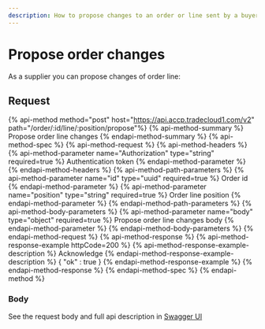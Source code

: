 ```yaml
---
description: How to propose changes to an order or line sent by a buyer
---
```


# Propose order changes

As a supplier you can propose changes of order line:

## Request

{% api-method method="post" host="https://api.accp.tradecloud1.com/v2" path="/order/:id/line/:position/propose"%} 
{% api-method-summary %} Propose order line changes {% endapi-method-summary %}
{% api-method-spec %} 
{% api-method-request %} 
{% api-method-headers %} 
{% api-method-parameter name="Authorization" type="string" required=true %} Authentication token {% endapi-method-parameter %} 
{% endapi-method-headers %}
{% api-method-path-parameters %} 
{% api-method-parameter name="id" type="uuid" required=true %} Order id {% endapi-method-parameter %}
{% api-method-parameter name="position" type="string" required=true %} Order line position {% endapi-method-parameter %}
{% endapi-method-path-parameters %}
{% api-method-body-parameters %} 
{% api-method-parameter name="body" type="object" required=true %} Propose order line changes body {% endapi-method-parameter %}
{% endapi-method-body-parameters %}
{% endapi-method-request %}
{% api-method-response %} 
{% api-method-response-example httpCode=200 %} 
{% api-method-response-example-description %} Acknowledge {% endapi-method-response-example-description %}
{
   "ok" : true
}
{% endapi-method-response-example %}
{% endapi-method-response %} 
{% endapi-method-spec %}
{% endapi-method %}

### Body

See the request body and full api description in [Swagger UI](https://swagger-ui.test.tradecloud1.com/?url=https://master.test.tradecloud1.com/v2/order/specs.yaml#/order/proposeChangesOrderLineRoute)
